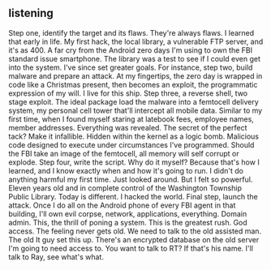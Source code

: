 ## listening

Step one, identify the target and its flaws. They're always flaws. I learned that early in life. 
My first hack, the local library, a vulnerable FTP server, and it's as 400. A far cry from the Android zero days I'm using to own the FBI standard issue smartphone. The library was a test to see if I could even get into the system. 
I've since set greater goals. For instance, step two, build malware and prepare an attack. At my fingertips, the zero day is wrapped in code like a Christmas present, then becomes an exploit, the programmatic expression of my will. 
I live for this ship. Step three, a reverse shell, two stage exploit. The ideal package load the malware into a femtocell delivery system, my personal cell tower that'll intercept all mobile data. 
Similar to my first time, when I found myself staring at latebook fees, employee names, member addresses. Everything was revealed. The secret of the perfect tack? Make it infallible. 
Hidden within the kernel as a logic bomb. Malicious code designed to execute under circumstances I've programmed. Should the FBI take an image of the femtocell, all memory will self corrupt or explode. 
Step four, write the script. Why do it myself? Because that's how I learned, and I know exactly when and how it's going to run. I didn't do anything harmful my first time. 
Just looked around. But I felt so powerful. Eleven years old and in complete control of the Washington Township Public Library. 
Today is different. I hacked the world. Final step, launch the attack. 
Once I do all on the Android phone of every FBI agent in that building, I'll own evil corpse, network, applications, everything. Domain admin. This, the thrill of poning a system. 
This is the greatest rush. God access. The feeling never gets old. 
We need to talk to the old assisted man. The old It guy set this up. There's an encrypted database on the old server I'm going to need access to. 
You want to talk to RT? If that's his name. I'll talk to Ray, see what's what. 

